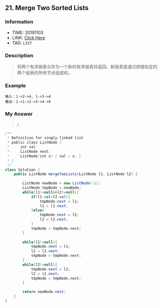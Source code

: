 ## 21. Merge Two Sorted Lists

### Information
* TIME: 20191103
* LINK: [Click Here](https://leetcode-cn.com/problems/merge-two-sorted-lists/)
* TAG: `LIST`

### Description
> 将两个有序链表合并为一个新的有序链表并返回。新链表是通过拼接给定的两个链表的所有节点组成的。 

### Example
```text
输入：1->2->4, 1->3->4
输出：1->1->2->3->4->4
```

### My Answer
> /
```java
/**
 * Definition for singly-linked list.
 * public class ListNode {
 *     int val;
 *     ListNode next;
 *     ListNode(int x) { val = x; }
 * }
 */
class Solution {
    public ListNode mergeTwoLists(ListNode l1, ListNode l2) {
        
        ListNode newNode = new ListNode(-1);
        ListNode tmpNode = newNode;
        while(l1!=null&&l2!=null){
            if(l1.val<l2.val){
                tmpNode.next = l1;
                l1 = l1.next;
            }else{
                tmpNode.next = l2;
                l2 = l2.next;
            }
            tmpNode = tmpNode.next;
        }
        
        while(l1!=null){
            tmpNode.next = l1;
            l1 = l1.next;
            tmpNode = tmpNode.next;
        }
        while(l2!=null){
            tmpNode.next = l2;
            l2 = l2.next;
            tmpNode = tmpNode.next;
        }
        
        return newNode.next;
    }
}
```


